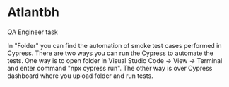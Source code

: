 # Atlantbh
QA Engineer task

In "Folder" you can find the automation of smoke test cases performed in Cypress.
There are two ways you can run the Cypress to automate the tests.
One way is to open folder in Visual Studio Code -> View -> Terminal and enter command "npx cypress run".
The other way is over Cypress dashboard where you upload folder and run tests.

